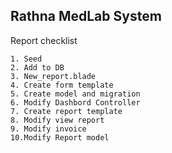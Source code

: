 ## Rathna MedLab System

Report checklist
    
    1. Seed
    2. Add to DB
    3. New_report.blade
    4. Create form template
    5. Create model and migration
    6. Modify Dashbord Controller
    7. Create report template
    8. Modify view report
    9. Modify invoice
    10.Modify Report model
    